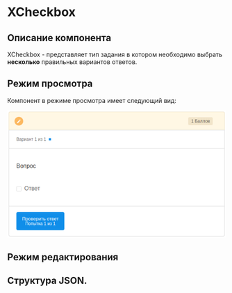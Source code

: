 # XCheckbox

## Описание компонента

XCheckbox - представляет тип задания в котором необходимо выбрать **несколько** правильных вариантов ответов.
    
## Режим просмотра
Компонент в режиме просмотра имеет следующий вид:
    
![](https://github.com/IvanMatasov/Editor-Documentation/raw/master/images/XCheckbox/view.png "XCheckbox")

## Режим редактирования

## Структура JSON.



